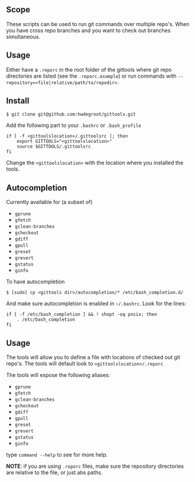 ## Scope

These scripts can be used to run git commands over multiple repo's. When you have cross repo branches and you want to check out branches simultaneous.

## Usage

Either have a `.reporc` in the root folder of the gittools where git repo directories are listed (see the `.reporc.example`) or run commands with `--repository=<file|relative/path/to/repodir>`.

## Install

    $ git clone git@github.com:hwdegroot/gittools.git

Add the following part to your `.bashrc` or `.bash_profile`

    if [ -f <gittoolslocation>/.gittoolsrc ]; then
        export GITTOOLS="<gittoolslocation>"
        source $GITTOOLS/.gittoolsrc
    fi

Change the `<gittoolslocation>` with the location where you installed the tools.

## Autocompletion

Currently available for (a subset of)
  * `gprune`
  * `gfetch`
  * `gclean-branches`
  * `gcheckout`
  * `gdiff`
  * `gpull`
  * `greset`
  * `grevert`
  * `gstatus`
  * `ginfo`

To have autocompletion

    $ [sudo] cp <gittools dir>/autocompletion/* /etc/bash_completion.d/

And make sure autocompletion is enabled in `~/.bashrc`. Look for the lines:

    if [ -f /etc/bash_completion ] && ! shopt -oq posix; then
        . /etc/bash_completion
    fi

## Usage

The tools will allow you to define a file with locations of checked out git repo's. The tools will default look to `<gittoolslocation>/.reporc`

The tools will expose the following aliases: 

  * `gprune`
  * `gfetch`
  * `gclean-branches`
  * `gcheckout`
  * `gdiff`
  * `gpull`
  * `greset`
  * `grevert`
  * `gstatus`
  * `ginfo`

type `command --help` to see for more help.

__NOTE__: if you are using `.reporc` files, make sure the repository directories are relative to the file, or just abs paths.